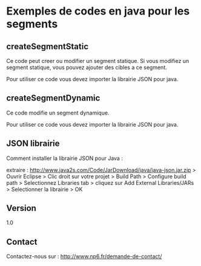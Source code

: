 Exemples de codes en java pour les segments
==


createSegmentStatic
--

Ce code peut creer ou modifier un segment statique. Si vous modifiez un segment statique, vous pouvez ajouter des cibles a ce segment.

Pour utiliser ce code vous devez importer la librairie JSON pour java.

createSegmentDynamic
--

Ce code modifie un segment dynamique.

Pour utiliser ce code vous devez importer la librairie JSON pour java.

JSON librairie
--

Comment installer la librairie JSON pour Java :

extraire : http://www.java2s.com/Code/JarDownload/java/java-json.jar.zip > Ouvrir Eclipse > Clic droit sur votre projet > Build Path > Configure build path > Selectionnez Libraries tab > cliquez sur Add External Libraries/JARs > Selectionner la librairie > OK


Version
--

1.0

Contact
--

Contactez-nous sur : http://www.np6.fr/demande-de-contact/
